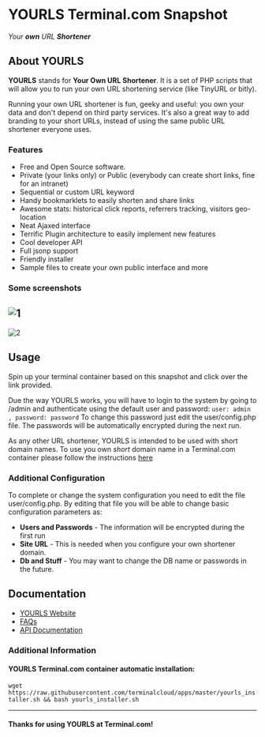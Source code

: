 # **YOURLS** Terminal.com Snapshot
*Your **own** URL **Shortener***


## About YOURLS
**YOURLS** stands for **Your Own URL Shortener**. It is a set of PHP scripts that will allow you to run your own URL shortening service (like TinyURL or bitly).

Running your own URL shortener is fun, geeky and useful: you own your data and don't depend on third party services. It's also a great way to add branding to your short URLs, instead of using the same public URL shortener everyone uses.

### Features
- Free and Open Source software.
- Private (your links only) or Public (everybody can create short links, fine for an intranet)
- Sequential or custom URL keyword
- Handy bookmarklets to easily shorten and share links
- Awesome stats: historical click reports, referrers tracking, visitors geo-location
- Neat Ajaxed interface
- Terrific Plugin architecture to easily implement new features
- Cool developer API
- Full jsonp support
- Friendly installer
- Sample files to create your own public interface and more

### Some screenshots
![1](https://yourls.org/yourls-org-images/admin-dashboard.gif)
---
![2](https://yourls.org/yourls-org-images/stats-anim.gif)

## Usage
Spin up your terminal container based on this snapshot and click over the link provided.

Due the way YOURLS works, you will have to login to the system by going to /admin and authenticate using the default user and password: ` user: admin , password: password ` To change this password just edit the user/config.php file. The passwords will be automatically encrypted during the next run.

As any other URL shortener, YOURLS is intended to be used with short domain names.
To use you own _short_ domain name in a Terminal.com container please follow the instructions [here](https://www.terminal.com/faq#cname)

### Additional Configuration
To complete or change the system configuration you need to edit the file user/config.php. By editing that file you will be able to change basic configuration parameters as:
- **Users and Passwords** - The information will be encrypted during the first run
- **Site URL** - This is needed when you configure your own shortener domain.
- **Db and Stuff** - You may want to change the DB name or passwords in the future.

## Documentation
- [YOURLS Website](http://yourls.org/)
- [FAQs](http://yourls.org/#FAQ)
- [API Documentation](http://yourls.org/#API)


### Additional Information
#### YOURLS Terminal.com container automatic installation:
`wget https://raw.githubusercontent.com/terminalcloud/apps/master/yourls_installer.sh && bash yourls_installer.sh`

---

#### Thanks for using YOURLS at Terminal.com!